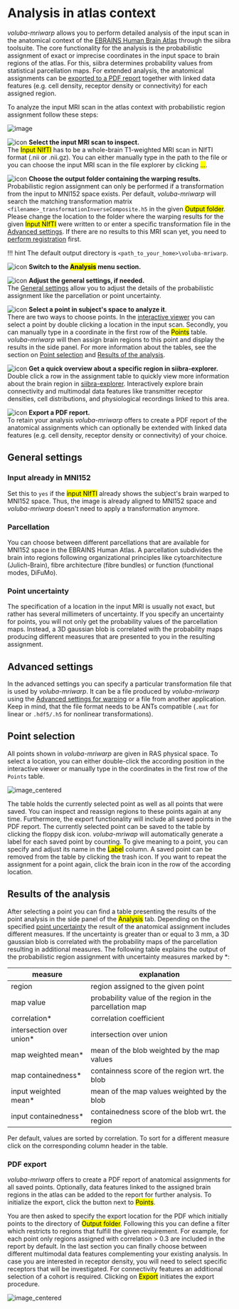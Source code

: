 # Analysis in atlas context

_voluba-mriwarp_ allows you to perform detailed analysis of the input scan in the anatomical context of the [EBRAINS Human Brain Atlas](https://www.ebrains.eu/tools/human-brain-atlas) through the siibra toolsuite. The core functionality for the analysis is the probabilistic assignment of exact or imprecise coordinates in the input space to brain regions of the atlas. For this, siibra determines probability values from statistical parcellation maps. For extended analysis, the anatomical assignments can be [exported to a PDF report](#pdf-export) together with linked data features (e.g. cell density, receptor density or connectivity) for each assigned region.

To analyze the input MRI scan in the atlas context with probabilistic region assignment follow these steps:

![image](images/assignment_steps.png)

![icon](images/1.png) **Select the input MRI scan to inspect.**  
The <mark>Input NIfTI</mark> has to be a whole-brain T1-weighted MRI scan in NIfTI format (.nii or .nii.gz). You can either manually type in the path to the file or you can choose the input MRI scan in the file explorer by clicking <mark>...</mark>.

![icon](images/2.png) **Choose the output folder containing the warping results.**  
Probabilistic region assignment can only be performed if a transformation from the input to MNI152 space exists. Per default, _voluba-mriwarp_ will search the matching transformation matrix `<filename>_transformationInverseComposite.h5` in the given <mark>Output folder</mark>. Please change the location to the folder where the warping results for the given <mark>Input NIfTI</mark> were written to or enter a specific transformation file in the [Advanced settings](#advanced-settings). If there are no results to this MRI scan yet, you need to [perform registration](../warping) first.

!!! hint
    The default output directory is `<path_to_your_home>\voluba-mriwarp`.

![icon](images/3.png) **Switch to the <mark>Analysis</mark> menu section.**

![icon](images/4.png) **Adjust the general settings, if needed.**  
The [General settings](#general-settings) allow you to adjust the details of the probabilistic assignment like the parcellation or point uncertainty.

![icon](images/5.png) **Select a point in subject's space to analyze it**.  
There are two ways to choose points. In the [interactive viewer](#viewer) you can select a point by double clicking a location in the input scan. Secondly, you can manually type in a coordinate in the first row of the <mark>Points</mark> table. _voluba-mriwarp_ will then assign brain regions to this point and display the results in the side panel. For more information about the tables, see the section on [Point selection](#point-selection) and [Results of the analysis](#results-of-the-analysis).

![icon](images/6.png) **Get a quick overview about a specific region in siibra-explorer.**  
Double click a row in the assignment table to quickly view more information about the brain region in [siibra-explorer](https://atlases.ebrains.eu/viewer/human). Interactively explore brain connectivity and multimodal data features like transmitter receptor densities, cell distributions, and physiological recordings linked to this area.

![icon](images/7.png) **Export a PDF report.**  
To retain your analysis _voluba-mriwarp_ offers to create a PDF report of the anatomical assignments which can optionally be extended with linked data features (e.g. cell density, receptor density or connectivity) of your choice.

## General settings

### Input already in MNI152
Set this to `yes` if the <mark>input NIfTI</mark> already shows the subject's brain warped to MNI152 space. Thus, the image is already aligned to MNI152 space and _voluba-mriwarp_ doesn't need to apply a transformation anymore.

### Parcellation
You can choose between different parcellations that are available for MNI152 space in the EBRAINS Human Atlas. A parcellation subdivides the brain into regions following organizational principles like cytoarchitecture (Julich-Brain), fibre architecture (fibre bundles) or function (functional modes, DiFuMo).

### Point uncertainty
The specification of a location in the input MRI is usually not exact, but rather has several millimeters of uncertainty. If you specify an uncertainty for points, you will not only get the probability values of the parcellation maps. Instead, a 3D gaussian blob is correlated with the probability maps producing different measures that are presented to you in the resulting assignment.

## Advanced settings

In the advanced settings you can specify a particular transformation file that is used by _voluba-mriwarp_. It can be a file produced by _voluba-mriwarp_ using the [Advanced settings for warping](../warping/#advanced-settings) or a file from another application. Keep in mind, that the file format needs to be ANTs compatible (`.mat` for linear or `.hdf5/.h5` for nonlinear transformations).

## Point selection

All points shown in _voluba-mriwarp_ are given in RAS physical space. To select a location, you can either double-click the according position in the interactive viewer or manually type in the coordinates in the first row of the `Points` table.

![image_centered](images/points.png)

The <Points> table holds the currently selected point as well as all points that were saved. You can inspect and reassign regions to these points again at any time. Furthermore, the export functionality will include all saved points in the PDF report. The currently selected point can be saved to the table by clicking the floppy disk icon. _voluba-mriwap_ will automatically generate a label for each saved point by counting. To give meaning to a point, you can specify and adjust its name in the <mark>Label</mark> column. A saved point can be removed from the table by clicking the trash icon. If you want to repeat the assignment for a point again, click the brain icon in the row of the according location.

## Results of the analysis

After selecting a point you can find a table presenting the results of the point analysis in the side panel of the <mark>Analysis</mark> tab. Depending on the specified [point uncertainty](#point-uncertainty) the result of the anatomical assignment includes different measures. If the uncertainty is greater than or equal to 3 mm, a 3D gaussian blob is correlated with the probability maps of the parcellation resulting in additional measures. The following table explains the output of the probabilistic region assignment with uncertainty measures marked by *:

| measure | explanation |
|-------|--------------|
| region    | region assigned to the given point |
| map value | probability value of the region in the parcellation map |
| correlation* | correlation coefficient |
| intersection over union* | intersection over union |
| map weighted mean* | mean of the blob weighted by the map values |
| map containedness* | containness score of the region wrt. the blob |
| input weighted mean* | mean of the map values weighted by the blob |
| input containedness* | containedness score of the blob wrt. the region |

Per default, values are sorted by correlation. To sort for a different measure click on the corresponding column header in the table.

### PDF export

_voluba-mriwarp_ offers to create a PDF report of anatomical assignments for all saved points. Optionally, data features linked to the assigned brain regions in the atlas can be added to the report for further analysis. To initialize the export, click the button next to <mark>Points</mark>.

You are then asked to specify the export location for the PDF which initially points to the directory of <mark>Output folder</mark>. Following this you can define a filter which restricts to regions that fulfill the given requirement. For example, for each point only regions assigned with correlation > 0.3 are included in the report by default. In the last section you can finally choose between different multimodal data features complementing your existing analysis. In case you are interested in receptor density, you will need to select specific receptors that will be investigated. For connectivity features an additional selection of a cohort is required. Clicking on <mark>Export</mark> initiates the export procedure.

![image_centered](images/export.png)